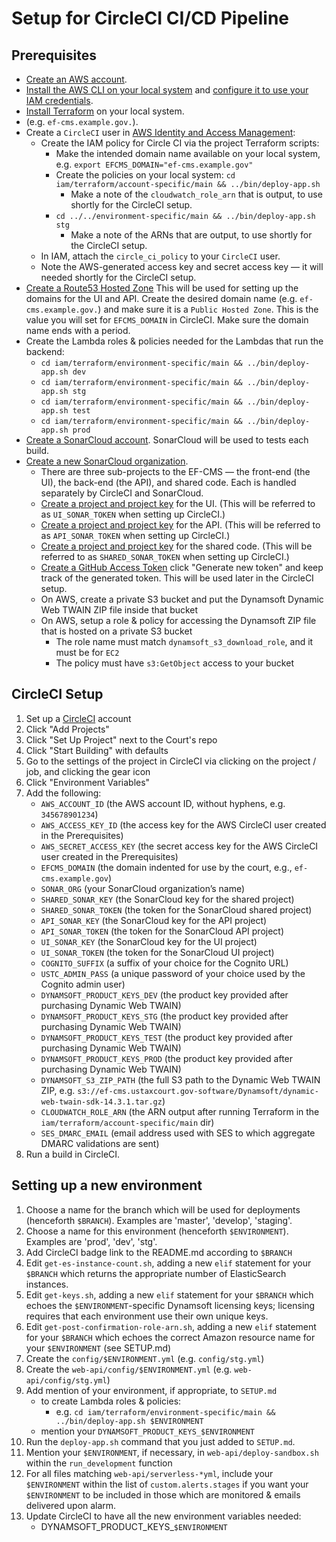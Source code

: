 # Setup for CircleCI CI/CD Pipeline

## Prerequisites
- [Create an AWS account](https://portal.aws.amazon.com/gp/aws/developer/registration/).
- [Install the AWS CLI on your local system](https://docs.aws.amazon.com/cli/latest/userguide/cli-chap-install.html) and [configure it to use your IAM credentials](https://docs.aws.amazon.com/cli/latest/userguide/cli-chap-configure.html).
- [Install Terraform](https://learn.hashicorp.com/terraform/getting-started/install.html) on your local system.
- (e.g. `ef-cms.example.gov.`).
- Create a `CircleCI` user in [AWS Identity and Access Management](https://console.aws.amazon.com/iam/):
     - Create the IAM policy for Circle CI via the project Terraform scripts:
          - Make the intended domain name available on your local system, e.g. `export EFCMS_DOMAIN="ef-cms.example.gov"`
          - Create the policies on your local system: `cd iam/terraform/account-specific/main && ../bin/deploy-app.sh`
               - Make a note of the `cloudwatch_role_arn` that is output, to use shortly for the CircleCI setup.
          - `cd ../../environment-specific/main && ../bin/deploy-app.sh stg`
               - Make a note of the ARNs that are output, to use shortly for the CircleCI setup.
     - In IAM, attach the `circle_ci_policy` to your `CircleCI` user.
     - Note the AWS-generated access key and secret access key — it will needed shortly for the CircleCI setup.
- [Create a Route53 Hosted Zone](https://console.aws.amazon.com/route53/home) This will be used for setting up the domains for the UI and API.  Create the desired domain name (e.g. `ef-cms.example.gov.`) and make sure it is a `Public Hosted Zone`. This is the value you will set for `EFCMS_DOMAIN` in CircleCI.  Make sure the domain name ends with a period.
- Create the Lambda roles & policies needed for the Lambdas that run the backend:
     - `cd iam/terraform/environment-specific/main && ../bin/deploy-app.sh dev`
     - `cd iam/terraform/environment-specific/main && ../bin/deploy-app.sh stg`
     - `cd iam/terraform/environment-specific/main && ../bin/deploy-app.sh test`
     - `cd iam/terraform/environment-specific/main && ../bin/deploy-app.sh prod`
- [Create a SonarCloud account](https://sonarcloud.io/). SonarCloud will be used to tests each build.
- [Create a new SonarCloud organization](https://sonarcloud.io/create-organization).
  - There are three sub-projects to the EF-CMS — the front-end (the UI), the back-end (the API), and shared code. Each is handled separately by CircleCI and SonarCloud.
  - [Create a project and project key](https://sonarcloud.io/projects/create?manual=true) for the UI. (This will be referred to as `UI_SONAR_TOKEN` when setting up CircleCI.)
  - [Create a project and project key](https://sonarcloud.io/projects/create?manual=true) for the API. (This will be referred to as `API_SONAR_TOKEN` when setting up CircleCI.)
  - [Create a project and project key](https://sonarcloud.io/projects/create?manual=true) for the shared code. (This will be referred to as `SHARED_SONAR_TOKEN` when setting up CircleCI.)
  - [Create a GitHub Access Token](https://github.com/settings/tokens) click "Generate new token" and keep track of the generated token.  This will be used later in the CircleCI setup.
  - On AWS, create a private S3 bucket and put the Dynamsoft Dynamic Web TWAIN ZIP file inside that bucket
  - On AWS, setup a role & policy for accessing the Dynamsoft ZIP file that is hosted on a private S3 bucket
     - The role name must match `dynamsoft_s3_download_role`, and it must be for `EC2`
     - The policy must have `s3:GetObject` access to your bucket

## CircleCI Setup
1. Set up a [CircleCI](https://circleci.com/) account
2. Click "Add Projects"
3. Click "Set Up Project" next to the Court's repo
4. Click "Start Building" with defaults
5. Go to the settings of the project in CircleCI via clicking on the project / job, and clicking the gear icon
6. Click "Environment Variables"
7. Add the following:
     - `AWS_ACCOUNT_ID` (the AWS account ID, without hyphens, e.g. `345678901234`)
     - `AWS_ACCESS_KEY_ID` (the access key for the AWS CircleCI user created in the Prerequisites)
     - `AWS_SECRET_ACCESS_KEY` (the secret access key for the AWS CircleCI user created in the Prerequisites)
     - `EFCMS_DOMAIN` (the domain indented for use by the court, e.g., `ef-cms.example.gov`)
     - `SONAR_ORG` (your SonarCloud organization’s name)
     - `SHARED_SONAR_KEY` (the SonarCloud key for the shared project)
     - `SHARED_SONAR_TOKEN` (the token for the SonarCloud shared project)
     - `API_SONAR_KEY` (the SonarCloud key for the API project)
     - `API_SONAR_TOKEN` (the token for the SonarCloud API project)
     - `UI_SONAR_KEY` (the SonarCloud key for the UI project)
     - `UI_SONAR_TOKEN` (the token for the SonarCloud UI project)
     - `COGNITO_SUFFIX` (a suffix of your choice for the Cognito URL)
     - `USTC_ADMIN_PASS` (a unique password of your choice used by the Cognito admin user)
     - `DYNAMSOFT_PRODUCT_KEYS_DEV` (the product key provided after purchasing Dynamic Web TWAIN)
     - `DYNAMSOFT_PRODUCT_KEYS_STG`  (the product key provided after purchasing Dynamic Web TWAIN)
     - `DYNAMSOFT_PRODUCT_KEYS_TEST`  (the product key provided after purchasing Dynamic Web TWAIN)
     - `DYNAMSOFT_PRODUCT_KEYS_PROD`  (the product key provided after purchasing Dynamic Web TWAIN)
     - `DYNAMSOFT_S3_ZIP_PATH` (the full S3 path to the Dynamic Web TWAIN ZIP, e.g. `s3://ef-cms.ustaxcourt.gov-software/Dynamsoft/dynamic-web-twain-sdk-14.3.1.tar.gz`)
     - `CLOUDWATCH_ROLE_ARN` (the ARN output after running Terraform in the `iam/terraform/account-specific/main` dir)
     - `SES_DMARC_EMAIL` (email address used with SES to which aggregate DMARC validations are sent)
8. Run a build in CircleCI.

## Setting up a new environment
1. Choose a name for the branch which will be used for deployments (henceforth `$BRANCH`). Examples are 'master', 'develop', 'staging'.
2. Choose a name for this environment (henceforth `$ENVIRONMENT`). Examples are 'prod', 'dev', 'stg'.
3. Add CircleCI badge link to the README.md according to `$BRANCH`
4. Edit `get-es-instance-count.sh`, adding a new `elif` statement for your `$BRANCH` which returns the appropriate number of ElasticSearch instances.
5. Edit `get-keys.sh`, adding a new `elif` statement for your `$BRANCH` which echoes the `$ENVIRONMENT`-specific Dynamsoft licensing keys; licensing requires that each environment use their own unique keys.
6. Edit `get-post-confirmation-role-arn.sh`, adding a new `elif` statement for your `$BRANCH` which echoes the correct Amazon resource name for your `$ENVIRONMENT` (see SETUP.md)
7. Create the `config/$ENVIRONMENT.yml` (e.g. `config/stg.yml`)
8. Create the `web-api/config/$ENVIRONMENT.yml` (e.g. `web-api/config/stg.yml`)
9. Add mention of your environment, if appropriate, to `SETUP.md`
    - to create Lambda roles & policies:
      - e.g. `cd iam/terraform/environment-specific/main && ../bin/deploy-app.sh $ENVIRONMENT`
    - mention your `DYNAMSOFT_PRODUCT_KEYS_$ENVIRONMENT`
10. Run the `deploy-app.sh` command that you just added to `SETUP.md`.
11. Mention your `$ENVIRONMENT`, if necessary, in `web-api/deploy-sandbox.sh` within the `run_development` function
12. For all files matching `web-api/serverless-*yml`, include your `$ENVIRONMENT` within the list of `custom.alerts.stages` if you want your `$ENVIRONMENT` to be included in those which are monitored & emails delivered upon alarm.
13. Update CircleCI to have all the new environment variables needed:
     - DYNAMSOFT_PRODUCT_KEYS_`$ENVIRONMENT`
